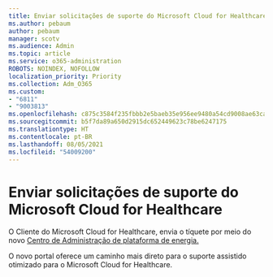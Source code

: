 ```yaml
---
title: Enviar solicitações de suporte do Microsoft Cloud for Healthcare
ms.author: pebaum
author: pebaum
manager: scotv
ms.audience: Admin
ms.topic: article
ms.service: o365-administration
ROBOTS: NOINDEX, NOFOLLOW
localization_priority: Priority
ms.collection: Adm_O365
ms.custom:
- "6811"
- "9003813"
ms.openlocfilehash: c875c3584f235fbbb2e5baeb35e956ee9480a54cd9008ae63ca648dc155de2bd
ms.sourcegitcommit: b5f7da89a650d2915dc652449623c78be6247175
ms.translationtype: HT
ms.contentlocale: pt-BR
ms.lasthandoff: 08/05/2021
ms.locfileid: "54009200"
---
```

# <a name="submit-microsoft-cloud-for-healthcare-support-requests"></a>Enviar solicitações de suporte do Microsoft Cloud for Healthcare

O Cliente do Microsoft Cloud for Healthcare, envia o tíquete por meio do novo [Centro de Administração de plataforma de energia.](https://admin.powerplatform.microsoft.com/support?newTicket&product=Flow)

O novo portal oferece um caminho mais direto para o suporte assistido otimizado para o Microsoft Cloud for Healthcare.
